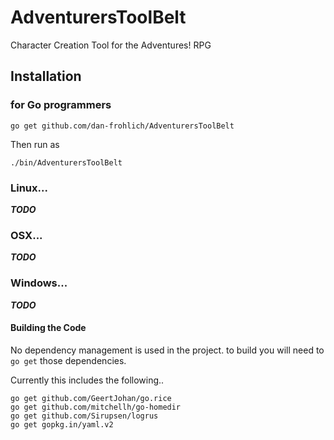 # AdventurersToolBelt
Character Creation Tool for the Adventures! RPG

## Installation

### for Go programmers
```
go get github.com/dan-frohlich/AdventurersToolBelt
```

Then run as
```
./bin/AdventurersToolBelt
```
### Linux...
***TODO***

### OSX...
***TODO***

### Windows...
***TODO***

#### Building the Code
No dependency management is used in the project. to build you will need to `go get` those dependencies.

Currently this includes the following..
```
go get github.com/GeertJohan/go.rice
go get github.com/mitchellh/go-homedir
go get github.com/Sirupsen/logrus
go get gopkg.in/yaml.v2
```
